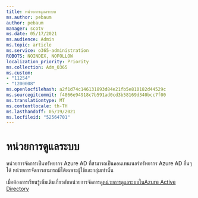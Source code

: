 ```yaml
---
title: หน่วยการดูแลระบบ
ms.author: pebaum
author: pebaum
manager: scotv
ms.date: 05/17/2021
ms.audience: Admin
ms.topic: article
ms.service: o365-administration
ROBOTS: NOINDEX, NOFOLLOW
localization_priority: Priority
ms.collection: Adm_O365
ms.custom:
- "11254"
- "1200008"
ms.openlocfilehash: a2f1d74c146131893d84e21fb5e810182d44529c
ms.sourcegitcommit: f4866e94918c7b591ad0cd3b58169d340bcc7f00
ms.translationtype: MT
ms.contentlocale: th-TH
ms.lasthandoff: 05/19/2021
ms.locfileid: "52564701"
---
```

# <a name="administrative-units"></a>หน่วยการดูแลระบบ

หน่วยการจัดการเป็นทรัพยากร Azure AD ที่สามารถเป็นคอนเทนเนอร์ทรัพยากร Azure AD อื่นๆ ได้ หน่วยการจัดการสามารถมีได้เฉพาะผู้ใช้และกลุ่มเท่านั้น

เมื่อต้องการเรียนรู้เพิ่มเติมเกี่ยวกับหน่วยการจัดการดู[หน่วยการดูแลระบบในAzure Active Directory](/azure/active-directory/roles/administrative-units)